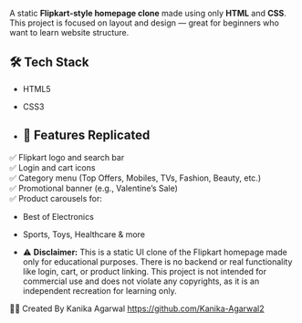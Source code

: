 A static **Flipkart-style homepage clone** made using only **HTML** and **CSS**.  
This project is focused on layout and design — great for beginners who want to learn website structure.

## 🛠️ Tech Stack

- HTML5  
- CSS3

- ## 🎯 Features Replicated

✅ Flipkart logo and search bar  
✅ Login and cart icons  
✅ Category menu (Top Offers, Mobiles, TVs, Fashion, Beauty, etc.)  
✅ Promotional banner (e.g., Valentine’s Sale)  
✅ Product carousels for:
  - Best of Electronics
  - Sports, Toys, Healthcare & more

  - ⚠️ **Disclaimer:**
This is a static UI clone of the Flipkart homepage made only for educational purposes.
There is no backend or real functionality like login, cart, or product linking.
This project is not intended for commercial use and does not violate any copyrights, as it is an independent recreation for learning only.

👩‍💻 Created By
Kanika Agarwal https://github.com/Kanika-Agarwal2
